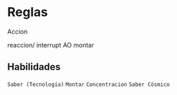 # Reglas
Accion


reaccion/ interrupt
AO
montar
## Habilidades
`Saber (Tecnología)`
`Montar`
`Concentracion`
`Saber Cósmico`
